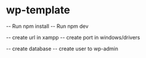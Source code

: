 # wp-template

-- Run npm install 
-- Run npm dev

-- create url in xampp
-- create port in windows/drivers

-- create database
-- create user to wp-admin